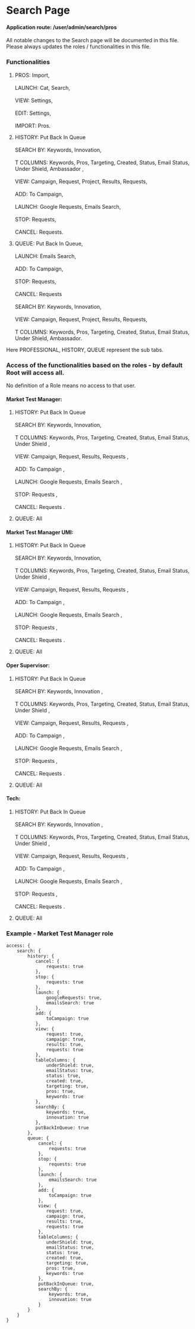 # Search Page

#### Application route: /user/admin/search/pros

All notable changes to the Search page will be documented in this file. 
Please always updates the roles / functionalities in this file. 

### Functionalities

1. PROS: Import,
<br><br>LAUNCH:  Cat, Search, 
<br><br>VIEW:  Settings, 
<br><br>EDIT:  Settings, 
<br><br>IMPORT:  Pros.

2. HISTORY: Put Back In Queue
<br><br>SEARCH BY:  Keywords, Innovation, 
<br><br>T COLUMNS:  Keywords, Pros, Targeting, Created, Status, Email Status, Under Shield, Ambassador ,
<br><br>VIEW:  Campaign, Request, Project, Results, Requests, 
<br><br>ADD:  To Campaign, 
<br><br>LAUNCH:  Google Requests, Emails Search, 
<br><br>STOP:  Requests, 
<br><br>CANCEL:  Requests.

3. QUEUE: Put Back In Queue,
<br><br>LAUNCH:  Emails Search, 
<br><br>ADD:  To Campaign,
<br><br>STOP:  Requests, 
<br><br>CANCEL:  Requests 
<br><br>SEARCH BY:  Keywords, Innovation,
<br><br>VIEW:  Campaign, Request, Project, Results, Requests, 
<br><br>T COLUMNS:  Keywords, Pros, Targeting, Created, Status, Email Status, Under Shield, Ambassador. 

Here PROFESSIONAL, HISTORY, QUEUE represent the sub tabs.

### Access of the functionalities based on the roles - by default Root will access all.

No definition of a Role means no access to that user.

#### Market Test Manager:

1. HISTORY: Put Back In Queue
<br><br>SEARCH BY:  Keywords, Innovation, 
<br><br>T COLUMNS:  Keywords, Pros, Targeting, Created, Status, Email Status, Under Shield ,
<br><br>VIEW:  Campaign, Request, Results, Requests , 
<br><br>ADD:  To Campaign , 
<br><br>LAUNCH:  Google Requests, Emails Search , 
<br><br>STOP:  Requests , 
<br><br>CANCEL:  Requests .

2. QUEUE: All

#### Market Test Manager UMI:

1. HISTORY: Put Back In Queue
<br><br>SEARCH BY:  Keywords, Innovation, 
<br><br>T COLUMNS:  Keywords, Pros, Targeting, Created, Status, Email Status, Under Shield ,
<br><br>VIEW:  Campaign, Request, Results, Requests , 
<br><br>ADD:  To Campaign , 
<br><br>LAUNCH:  Google Requests, Emails Search , 
<br><br>STOP:  Requests , 
<br><br>CANCEL:  Requests .

2. QUEUE: All

#### Oper Supervisor:

1. HISTORY: Put Back In Queue
<br><br>SEARCH BY:  Keywords, Innovation , 
<br><br>T COLUMNS:  Keywords, Pros, Targeting, Created, Status, Email Status, Under Shield ,
<br><br>VIEW:  Campaign, Request, Results, Requests , 
<br><br>ADD:  To Campaign , 
<br><br>LAUNCH:  Google Requests, Emails Search , 
<br><br>STOP:  Requests , 
<br><br>CANCEL:  Requests .

2. QUEUE: All

#### Tech:

1. HISTORY: Put Back In Queue
<br><br>SEARCH BY:  Keywords, Innovation , 
<br><br>T COLUMNS:  Keywords, Pros, Targeting, Created, Status, Email Status, Under Shield ,
<br><br>VIEW:  Campaign, Request, Results, Requests , 
<br><br>ADD:  To Campaign , 
<br><br>LAUNCH:  Google Requests, Emails Search , 
<br><br>STOP:  Requests , 
<br><br>CANCEL:  Requests .

2. QUEUE: All

### Example - Market Test Manager role

```
access: { 
    search: { 
        history: { 
           cancel: {
               requests: true
           },
           stop: {
               requests: true
           },
           launch: {
               googleRequests: true,
               emailsSearch: true
           },
           add: {
               toCampaign: true
           },
           view: {
               request: true,
               campaign: true,
               results: true,
               requests: true
           },
           tableColumns: {
               underShield: true,
               emailStatus: true,
               status: true,
               created: true,
               targeting: true,
               pros: true,
               keywords: true
           },
           searchBy: {
               keywords: true,
               innovation: true
           },
           putBackInQueue: true
        },
        queue: {
            cancel: {
                requests: true
            },
            stop: {
                requests: true
            },
            launch: {
                emailsSearch: true
            },
            add: {
                toCampaign: true
            },
            view: {
               request: true,
               campaign: true,
               results: true,
               requests: true
            },
            tableColumns: {
               underShield: true,
               emailStatus: true,
               status: true,
               created: true,
               targeting: true,
               pros: true,
               keywords: true
            },
            putBackInQueue: true,
            searchBy: {
                keywords: true,
                innovation: true
            }
        }
    } 
}

```
